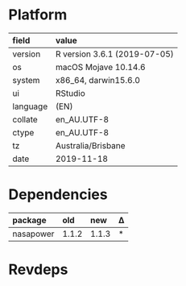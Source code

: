# Platform

|field    |value                        |
|:--------|:----------------------------|
|version  |R version 3.6.1 (2019-07-05) |
|os       |macOS Mojave 10.14.6         |
|system   |x86_64, darwin15.6.0         |
|ui       |RStudio                      |
|language |(EN)                         |
|collate  |en_AU.UTF-8                  |
|ctype    |en_AU.UTF-8                  |
|tz       |Australia/Brisbane           |
|date     |2019-11-18                   |

# Dependencies

|package   |old   |new   |Δ  |
|:---------|:-----|:-----|:--|
|nasapower |1.1.2 |1.1.3 |*  |

# Revdeps

